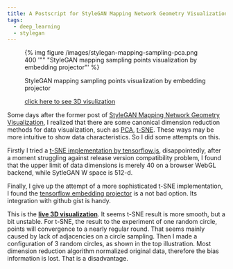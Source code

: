 ```yaml
---
title: A Postscript for StyleGAN Mapping Network Geometry Visualization
tags:
  - deep_learning
  - stylegan
---
```



<figure>
	<picture>
		{% img figure /images/stylegan-mapping-sampling-pca.png 400 '"" "StyleGAN mapping sampling points visualization by embedding projector"' %}
	</picture>
	<figcaption>
		<p>StyleGAN mapping sampling points visualization by embedding projector</p>
		<p><a href="https://projector.tensorflow.org/?config=https://gist.githubusercontent.com/k-l-lambda/ec91b00e74a62b6435ec098138f9ab0d/raw/df0e1a3f7a8e29476e30c723038f425f71bba0bd/embedding-projector-config.json">click here to see 3D visulization</a></p>
	</figcaption>
</figure>


Some days after the former post of [StyleGAN Mapping Network Geometry Visualization](/2020/02/10/stylegan-mapping/),
I realized that there are some canonical dimension reduction methods for data visualization, such as [PCA](https://en.wikipedia.org/wiki/Principal_component_analysis), [t-SNE](https://en.wikipedia.org/wiki/T-distributed_stochastic_neighbor_embedding).
These ways may be more intuitive to show data characteristics. So I did some attempts on this.

Firstly I tried a [t-SNE implementation by tensorflow.js](https://github.com/tensorflow/tfjs-tsne),
disappointedly, after a moment struggling against release version compatibility problem,
I found that the upper limit of data dimensions is merely 40 on a browser WebGL backend, while SytleGAN W space is 512-d.

Finally, I give up the attempt of a more sophisticated t-SNE implementation,
I found the [tensorflow embedding projector](https://projector.tensorflow.org/) is a not bad option.
Its integration with github gist is handy.

This is the [**live 3D visualization**](https://projector.tensorflow.org/?config=https://gist.githubusercontent.com/k-l-lambda/ec91b00e74a62b6435ec098138f9ab0d/raw/df0e1a3f7a8e29476e30c723038f425f71bba0bd/embedding-projector-config.json).
It seems t-SNE result is more smooth, but a bit unstable.
For t-SNE, the result to the experiment of one random circle, points will convergence to a nearly regular round.
That seems mainly caused by lack of adjacencies on a circle sampling. Then I made a configuration of 3 random circles, as shown in the top illustration.
Most dimension reduction algorithm normalized original data, therefore the bias information is lost. That is a disadvantage.
